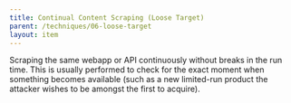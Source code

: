 ```yaml
---
title: Continual Content Scraping (Loose Target)
parent: /techniques/06-loose-target
layout: item
---
```


<p>Scraping the same webapp or API continuously without breaks in the run time. This is usually performed to check for the exact moment when something becomes available (such as a new limited-run product the attacker wishes to be amongst the first to acquire).</p>
